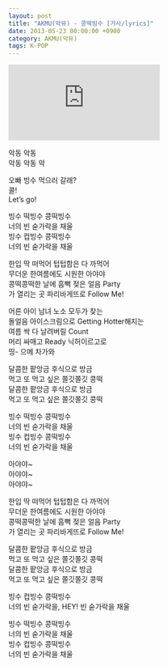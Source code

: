 ```yaml
---
layout: post
title: "AKMU(악뮤) - 콩떡빙수 [가사/lyrics]"
date: 2013-05-23 00:00:00 +0900
category: AKMU(악뮤)
tags: K-POP
---
```


<div class="youtube-iframe-container iframe-16-to-9">
    <iframe src="https://www.youtube.com/embed/Vvso6GJw4fM" title="AKMU(악뮤) - 콩떡빙수" frameborder="0" allow="accelerometer; autoplay; clipboard-write; encrypted-media; gyroscope; picture-in-picture; web-share" allowfullscreen></iframe>
</div>

악동 악동   
악동 악동 악

오빠 빙수 먹으러 갈래?  
콜!  
Let’s go!

빙수 떡빙수 콩떡빙수  
너의 빈 숟가락을 채울  
빙수 컵빙수 콩떡빙수  
너의 빈 숟가락을 채울

한입 딱 떠먹어 텁텁함은 다 까먹어  
무더운 한여름에도 시원한 아야야  
콩떡콩떡한 날에 흠뻑 젖은 얼음 Party  
가 열리는 곳 파리바게뜨로 Follow Me!

어른 아이 남녀 노소 모두가 찾는  
돌얼음 아이스크림으로 Getting Hotter해지는  
여름 싹 다 날려버릴 Count  
머리 싸매고 Ready 닉허이르고로   
띵- 으메 차가와

달콤한 팥앙금 후식으로 방금   
먹고 또 먹고 싶은 쫄깃쫄깃 콩떡  
달콤한 팥앙금 후식으로 방금   
먹고 또 먹고 싶은 쫄깃쫄깃 콩떡

빙수 떡빙수 콩떡빙수  
너의 빈 숟가락을 채울  
빙수 컵빙수 콩떡빙수  
너의 빈 숟가락을 채울

아야야~  
아야야~  
아야야~

한입 딱 떠먹어 텁텁함은 다 까먹어  
무더운 한여름에도 시원한 아야야  
콩떡콩떡한 날에 흠뻑 젖은 얼음 Party  
가 열리는 곳 파리바게뜨로 Follow Me!

달콤한 팥앙금 후식으로 방금   
먹고 또 먹고 싶은 쫄깃쫄깃 콩떡  
달콤한 팥앙금 후식으로 방금   
먹고 또 먹고 싶은 쫄깃쫄깃 콩떡

빙수 컵빙수 콩떡빙수  
너의 빈 숟가락을, HEY! 빈 숟가락을 채울

빙수 떡빙수 콩떡빙수  
너의 빈 숟가락을 채울  
빙수 컵빙수 콩떡빙수  
너의 빈 숟가락을 채울